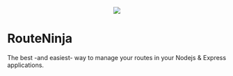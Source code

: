 <div align="center" style="margin:30px 0 40px">
	<img src="http://www.analogbird.com/static/img/playground/routeninja.png"/>
</div>


RouteNinja
===============

The best -and easiest- way to manage your routes in your Nodejs &amp; Express applications.
